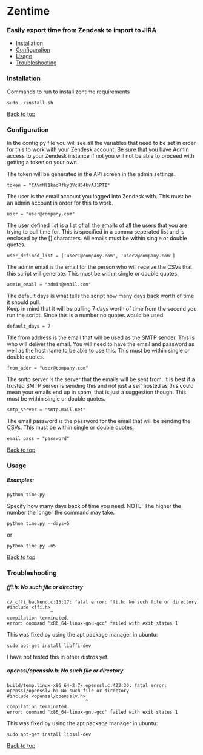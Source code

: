 # Zentime


### Easily export time from Zendesk to import to JIRA


-  [Installation](https://github.com/cmtzco/zentime#installation "Installation")
-  [Configuration](https://github.com/cmtzco/zentime#configuration "Configuration")
-  [Usage](https://github.com/cmtzco/zentime#usage "Usage")
-  [Troubleshooting](https://github.com/cmtzco/zentime#troubleshooting "Troubleshooting")

### Installation

Commands to run to install zentime requirements

    sudo ./install.sh

[Back to top](https://github.com/cmtzco/zentime#zentime)


### Configuration

In the config.py file you will see all the variables that need to be set in order for this 
to work with your Zendesk account.  Be sure that you have Admin access to your Zendesk 
instance if not you will not be able to proceed with getting a token on your own.  

The token will be generated in the API screen in the admin settings. 

    token = "CAVmMl1kaoRfky3VcH54kvAJ1PTI"

The user is the email account you logged into Zendesk with.  This must be an admin account 
in order for this to work. 

    user = "user@company.com"

The user defined list is a list of all the emails of all the users that you are trying to 
pull time for.  This is specified in a comma seperated list and is enclosed by the [] 
characters.  All emails must be within single or double quotes.

    user_defined_list = ['user1@company.com', 'user2@company.com']

The admin email is the email for the person who will receive the CSVs that this script will 
generate.  This must be within single or double quotes.

    admin_email = "admin@email.com"

The default days is what tells the script how many days back worth of time it should pull.  
Keep in mind that it will be pulling 7 days worth of time from the second you run the 
script.  Since this is a number no quotes would be used

    default_days = 7

The from address is the email that will be used as the SMTP sender.  This is who will 
deliver the email.  You will need to have the email and password as well as the host name to 
be able to use this.  This must be within single or double quotes.

    from_addr = "user@company.com"

The smtp server is the server that the emails will be sent from.  It is best if a trusted 
SMTP server is sending this and not just a self hosted as this could mean your emails end up 
in spam, that is just a suggestion though.  This must be within single or double quotes.

    smtp_server = "smtp.mail.net"

The email password is the password for the email that will be sending the CSVs.  This must 
be within single or double quotes.

    email_pass = "password"

[Back to top](https://github.com/cmtzco/zentime#zentime)


### Usage

##### Examples:

    python time.py 
    
Specify how many days back of time you need.  NOTE: The higher the number the longer the command may take.

    python time.py --days=5
or

    python time.py -n5 

[Back to top](https://github.com/cmtzco/zentime#zentime)


### Troubleshooting

##### ffi.h: No such file or directory

    c/_cffi_backend.c:15:17: fatal error: ffi.h: No such file or directory
    #include <ffi.h>
                    ^
    compilation terminated.
    error: command 'x86_64-linux-gnu-gcc' failed with exit status 1

This was fixed by using the apt package manager in ubuntu:

    sudo apt-get install libffi-dev

I have not tested this in other distros yet.  

##### openssl/opensslv.h: No such file or directory

    build/temp.linux-x86_64-2.7/_openssl.c:423:30: fatal error: openssl/opensslv.h: No such file or directory
    #include <openssl/opensslv.h>
                                 ^
    compilation terminated.
    error: command 'x86_64-linux-gnu-gcc' failed with exit status 1


This was fixed by using the apt package manager in ubuntu:
    
    sudo apt-get install libssl-dev

[Back to top](https://github.com/cmtzco/zentime#zentime)




